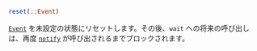 ```julia
reset(::Event)
```

[`Event`](@ref) を未設定の状態にリセットします。その後、`wait` への将来の呼び出しは、再度 [`notify`](@ref) が呼び出されるまでブロックされます。
